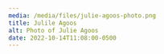 ```yaml
---
media: /media/files/julie-agoos-photo.png
title: Julile Agoos
alt: Photo of Julie Agoos
date: 2022-10-14T11:08:00-0500
---
```

